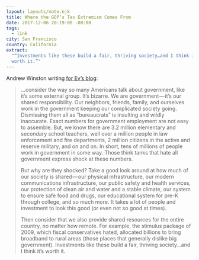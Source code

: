 ```yaml
---
layout: layouts/note.njk
title: Where the GOP’s Tax Extremism Comes From
date: 2017-12-06 20:19:00 -08:00
tags:
  - link
city: San Francisco
country: California
extract:
  "“Investments like these build a fair, thriving society…and I think it’s
  worth it.”"
---
```


Andrew Winston writing [for Ev’s blog](https://medium.com/@AndrewWinston/where-the-gops-tax-extremism-comes-from-90eb10e38b1c):

> ...consider the way so many Americans talk about government, like it’s some external group. It’s bizarre. We are government — it’s our shared responsibility. Our neighbors, friends, family, and ourselves work in the government keeping our complicated society going. Dismissing them all as “bureaucrats” is insulting and wildly inaccurate. Exact numbers for government employment are not easy to assemble. But, we know there are 3.2 million elementary and secondary school teachers, well over a million people in law enforcement and fire departments, 2 million citizens in the active and reserve military, and on and on. In short, tens of millions of people work in government in some way. Those think tanks that hate all government express shock at these numbers.
>
> But why are they shocked? Take a good look around at how much of our society is shared — our physical infrastructure, our modern communications infrastructure, our public safety and health services, our protection of clean air and water and a stable climate, our system to ensure safe food and drugs, our educational system for pre-K through college, and so much more. It takes a lot of people and investment to look this good (or even not so good at times).
>
> Then consider that we also provide shared resources for the entire country, no matter how remote. For example, the stimulus package of 2009, which fiscal conservatives hated, allocated billions to bring broadband to rural areas (those places that generally dislike big government). Investments like these build a fair, thriving society…and I think it’s worth it.
